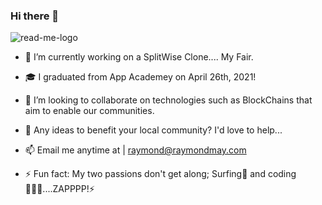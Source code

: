 ### Hi there 👋
![read-me-logo](images/read-me-logo.gif)
- 🔭 I’m currently working on a SplitWise Clone.... My Fair.
- 🎓 I graduated from App Academey on April 26th, 2021!
- 👯 I’m looking to collaborate on technologies such as BlockChains that aim to enable our communities.
- 💬 Any ideas to benefit your local community? I'd love to help...
- 📫 Email me anytime at | raymond@raymondmay.com


- ⚡ Fun fact: My two passions don't get along; Surfing🌊 and coding👨🏽‍💻....ZAPPPP!⚡
<!--
**raymondmay95/raymondmay95** is a ✨ _special_ ✨ repository because its `README.md` (this file) appears on your GitHub profile.

Here are some ideas to get you started:
- 🤔 I’m looking for help with ...
- 😄 Pronouns: ...
-->
